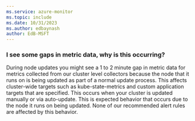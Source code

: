 ```yaml
---
ms.service: azure-monitor
ms.topic: include
ms.date: 10/31/2023
ms.author: edbaynash
author: EdB-MSFT
---
```


### I see some gaps in metric data, why is this occurring?   

During node updates you might see a 1 to 2 minute gap in metric data for metrics collected from our cluster level collectors because the node that it runs on is being updated as part of a normal update process. This affects cluster-wide targets such as kube-state-metrics and custom application targets that are specified. This occurs when your cluster is updated manually or via auto-update. This is expected behavior that occurs due to the node it runs on being updated. None of our recommended alert rules are affected by this behavior. 

